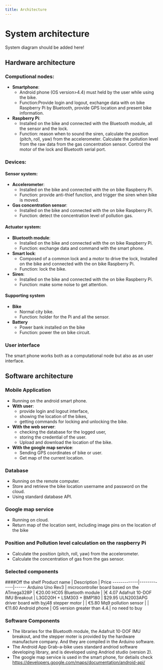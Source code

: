 ```yaml
---
title: Architecture
---
```

# System architecture

System diagram should be added here!

## 	Hardware architecture
### Computional nodes:
* **Smartphone**: 
    * Android phone (OS version>4.4) must held by the user while using the bike.
    * Function:Provide login and logout, exchange data with on bike Raspberry Pi by Bluetooth, provide GPS location and present bike information.
* **Raspberry Pi**:
	* Installed on the bike and connected with the Bluetooth module, all the sensor and the lock.
	* Function:  reason when to sound the siren, calculate the position (pitch, roll, yaw) from the accelerometer.
			Calculate the pollution level from the raw data from the gas concentration sensor.
			Control the motor of the lock and Bluetooth serial port.
	
### Devices:
#### Sensor system:
* **Accelerometer**:
	* Installed on the bike and connected with the on bike Raspberry Pi. 
	* Function: provide anti-thief function, and trigger the siren when bike is moved.
* **Gas concentration sensor**:
	* Installed on the bike and connected with the on bike Raspberry Pi.
	* Function: detect the concentration level of pollution gas.
#### Actuator system:
* **Bluetooth module**:
	* Installed on the bike and connected with the on bike Raspberry Pi.
	* Function: exchange data and command with the smart phone.
* **Smart lock**:
	* Composed of a common lock and a motor to drive the lock, Installed on the bike and connected with the on bike Raspberry Pi.
	* Function: lock the bike.
* **Siren**:
	* Installed on the bike and connected with the on bike Raspberry Pi.
	* Function: make some noise to get attention.
#### Supporting system
* **Bike**
	* Normal city bike.
	* Function: holder for the Pi and all the sensor.
* **Battery**
	* Power bank installed on the bike 
	* Function: power the on bike circuit.
### User interface
   The smart phone works both as a computational node but also as an user interface.

## Software architecture

### Mobile Application
* Running on the android smart phone.
* **With user**:
    * provide login and logout interface,
    * showing the location of the bikes,
    * getting commands for locking and unlocking the bike.
* **With the web server**:
    * checking the database for the logged user,
    * storing the credential of the user.
    * Upload and download the location of the bike.
* **With the google map service**:
	* Sending GPS coordinates of bike or user.
	* Get map of the current location.

### Database
* Running on the remote computer.
* Store and retrieve the bike location username and password on the cloud.
* Using standard database API.

### Google map service
* Running on cloud.
* Return map of the location sent, including image pins on the location of the bike

### Position and Pollution level calculation on the raspberry Pi
*	Calculate the position (pitch, roll, yaw) from the accelerometer.
*	Calculate the concentration of gas from the gas sensor.

### Selected components
####Off the shelf
Product name | Description | Price 
-------------|-------------|------
Arduino Uno Rev3 | microcontroller board based on the ATmega328P | €20.00
HC05 Bluetooth module | |€ 4.07
Adafruit 10-DOF IMU Breakout | L3GD20H + LSM303 + BMP180 | $29.95
ULN2003APG driver board with byj48 stepper motor | | €5.80
Mq9 pollution sensor | | €11.60
Android phone | OS version greater than 4.4.| no need to buy

### Software Components
* The libraries for the Bluetooth module, the Adafruit 10-DOF IMU breakout, and the stepper moter is provided by the hardware manufacture company. And they are compiled in the Arduino software.
* The Android App Grab-a-bike uses standard andriod software developing library, and is developed using Andriod studio (version 2). 
* The google map service is used in the smart phone, for detiails check https://developers.google.com/maps/documentation/android-api/


